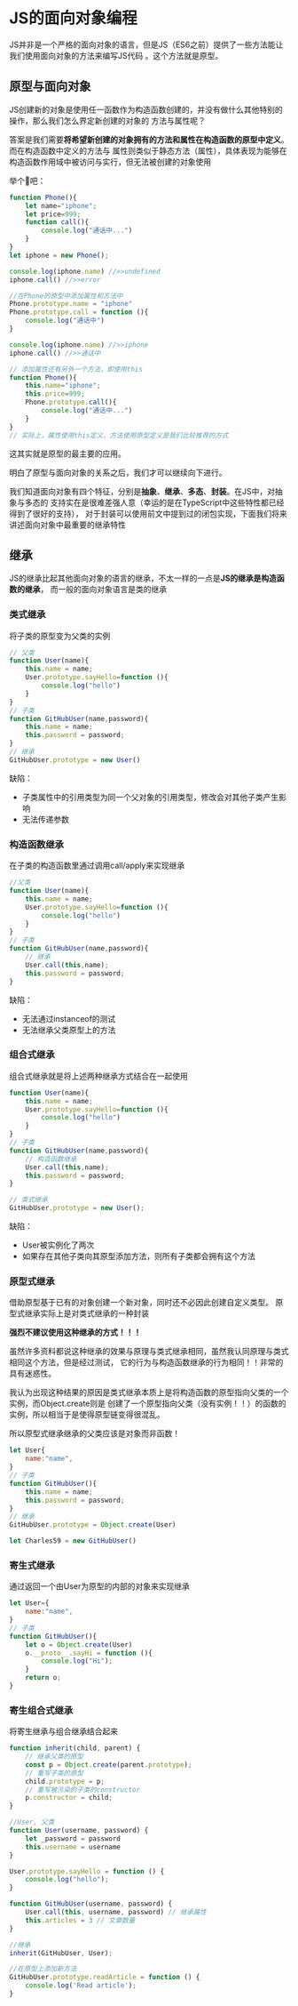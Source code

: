 # JS的面向对象编程

JS并非是一个严格的面向对象的语言，但是JS（ES6之前）提供了一些方法能让我们使用面向对象的方法来编写JS代码
。这个方法就是原型。

## 原型与面向对象
JS创建新的对象是使用任一函数作为构造函数创建的，并没有做什么其他特别的操作，那么我们怎么界定新创建的对象的
方法与属性呢？

答案是我们需要**将希望新创建的对象拥有的方法和属性在构造函数的原型中定义**。而在构造函数中定义的方法与
属性则类似于静态方法（属性），具体表现为能够在构造函数作用域中被访问与实行，但无法被创建的对象使用

举个🌰吧：
```js
function Phone(){
    let name="iphone";
    let price=999;
    function call(){
        console.log("通话中...")
    }
}
let iphone = new Phone();

console.log(iphone.name) //>>undefined
iphone.call() //>>error

//在Phone的原型中添加属性和方法中
Phone.prototype.name = "iphone"
Phone.prototype.call = function (){
    console.log("通话中")
}

console.log(iphone.name) //>>iphone
iphone.call() //>>通话中

// 添加属性还有另外一个方法，即使用this
function Phone(){
    this.name="iphone";
    this.price=999;
    Phone.prototype.call(){
        console.log("通话中...")
    }
}
// 实际上，属性使用this定义，方法使用原型定义是我们比较推荐的方式
```


这其实就是原型的最主要的应用。

明白了原型与面向对象的关系之后，我们才可以继续向下进行。

我们知道面向对象有四个特征，分别是**抽象**、**继承**、**多态**、**封装**。在JS中，对抽象与多态的
支持实在是很难差强人意（幸运的是在TypeScript中这些特性都已经得到了很好的支持），
对于封装可以使用前文中提到过的闭包实现，下面我们将来讲述面向对象中最重要的继承特性

## 继承
JS的继承比起其他面向对象的语言的继承，不太一样的一点是**JS的继承是构造函数的继承**，
而一般的面向对象语言是类的继承

### 类式继承
将子类的原型变为父类的实例

```js
// 父类
function User(name){
    this.name = name;
    User.prototype.sayHello=function (){
        console.log("hello")
    }
}
// 子类
function GitHubUser(name,password){
    this.name = name;
    this.password = password;
}
// 继承
GitHubUser.prototype = new User()
```

缺陷：
- 子类属性中的引用类型为同一个父对象的引用类型，修改会对其他子类产生影响
- 无法传递参数

### 构造函数继承
在子类的构造函数里通过调用call/apply来实现继承

```js
//父类
function User(name){
    this.name = name;
    User.prototype.sayHello=function (){
        console.log("hello")
    }
}
// 子类
function GitHubUser(name,password){
    // 继承
    User.call(this,name);
    this.password = password;
}
```

缺陷：
- 无法通过instanceof的测试
- 无法继承父类原型上的方法

### 组合式继承
组合式继承就是将上述两种继承方式结合在一起使用

```js
function User(name){
    this.name = name;
    User.prototype.sayHello=function (){
        console.log("hello")
    }
}
// 子类
function GitHubUser(name,password){
    // 构造函数继承
    User.call(this,name);
    this.password = password;
}

// 类式继承
GitHubUser.prototype = new User();
```

缺陷：
- User被实例化了两次
- 如果存在其他子类向其原型添加方法，则所有子类都会拥有这个方法

### 原型式继承
借助原型基于已有的对象创建一个新对象，同时还不必因此创建自定义类型。
原型式继承实际上是对类式继承的一种封装

**强烈不建议使用这种继承的方式！！！**

虽然许多资料都说这种继承的效果与原理与类式继承相同，虽然我认同原理与类式相同这个方法，但是经过测试，
它的行为与构造函数继承的行为相同！！非常的具有迷惑性。

我认为出现这种结果的原因是类式继承本质上是将构造函数的原型指向父类的一个实例，而Object.create则是
创建了一个原型指向父类（没有实例！！）的函数的实例，所以相当于是使得原型链变得很混乱。

所以原型式继承继承的父类应该是对象而非函数！

```js
let User{
    name:"name",
}
// 子类
function GitHubUser(){
    this.name = name;
    this.password = password;
}
// 继承
GitHubUser.prototype = Object.create(User)

let Charles59 = new GitHubUser()
```

### 寄生式继承
通过返回一个由User为原型的内部的对象来实现继承

```js
let User={
    name:"name",
}
// 子类
function GitHubUser(){
    let o = Object.create(User)
    o.__proto__.sayHi = function (){
        console.log("Hi");
    }
    return o;
}
```

### 寄生组合式继承
将寄生继承与组合继承结合起来
```js
function inherit(child, parent) {
    // 继承父类的原型
    const p = Object.create(parent.prototype);
    // 重写子类的原型
    child.prototype = p;
    // 重写被污染的子类的constructor
    p.constructor = child;
}

//User, 父类
function User(username, password) {
    let _password = password
    this.username = username
}

User.prototype.sayHello = function () {
    console.log("hello");
}

function GitHubUser(username, password) {
    User.call(this, username, password) // 继承属性
    this.articles = 3 // 文章数量
}

//继承
inherit(GitHubUser, User);

//在原型上添加新方法
GitHubUser.prototype.readArticle = function () {
    console.log('Read article');
}
```
